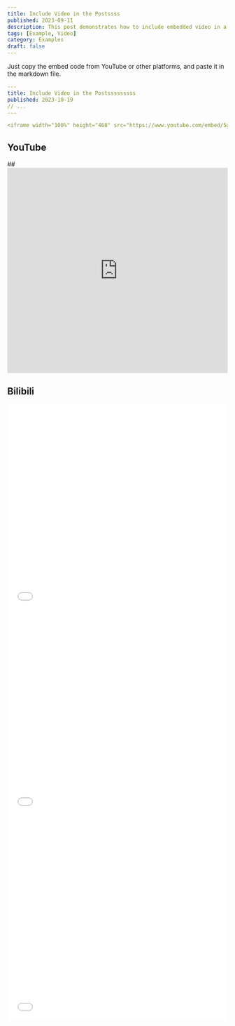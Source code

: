 ```yaml
---
title: Include Video in the Postssss
published: 2023-09-11
description: This post demonstrates how to include embedded video in a blog post.
tags: [Example, Video]
category: Examples
draft: false
---
```


Just copy the embed code from YouTube or other platforms, and paste it in the markdown file.

```yaml
---
title: Include Video in the Postsssssssss
published: 2023-10-19
// ...
---

<iframe width="100%" height="468" src="https://www.youtube.com/embed/5gIf0_xpFPI?si=N1WTorLKL0uwLsU_" title="YouTube video player" frameborder="0" allowfullscreen></iframe>
```

## YouTube

##<iframe width="100%" height="468" src="https://www.youtube.com/embed/5gIf0_xpFPI?si=N1WTorLKL0uwLsU_" title="YouTube video player" frameborder="0" allow="accelerometer; autoplay; clipboard-write; encrypted-media; gyroscope; picture-in-picture; web-share" allowfullscreen></iframe>

## Bilibili

<iframe width="100%" height="468" src="//player.bilibili.com/player.html?bvid=BV1fK4y1s7Qf&p=1" scrolling="no" border="0" frameborder="no" framespacing="0" allowfullscreen="true"> </iframe>


<iframe width="100%" height="468" src="//player.bilibili.com/player.html?bvid=BV1sf4y1b74k&p=1" scrolling="no" border="0" frameborder="no" framespacing="0" allowfullscreen="true"> </iframe>

<iframe width="100%" height="468" src="//player.bilibili.com/player.html?bvid=BV14M411N7Gg&p=1" scrolling="no" border="0" frameborder="no" framespacing="0" allowfullscreen="true"> </iframe>

